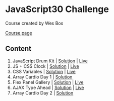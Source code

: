 # JavaScript30 Challenge

Course created by Wes Bos

[Course page](https://javascript30.com)

## Content

1. JavaScript Drum Kit | [Solution](https://github.com/annaindistress/javascript30challenge/tree/main/01-javascript-drum-kit) | [Live](https://abstracted-crowd.surge.sh)
2. JS + CSS Clock | [Solution](https://github.com/annaindistress/javascript30challenge/tree/main/02-js-and-css-clock) | [Live](https://pretty-middle.surge.sh)
3. CSS Variables | [Solution](https://github.com/annaindistress/javascript30challenge/tree/main/03-css-variables) | [Live](https://jazzy-crush.surge.sh)
4. Array Cardio Day 1 | [Solution](https://github.com/annaindistress/javascript30challenge/tree/main/04-array-cardio-day-1)
5. Flex Panel Gallery | [Solution](https://github.com/annaindistress/javascript30challenge/tree/main/05-flex-panel-gallery) | [Live](https://smooth-button.surge.sh)
6. AJAX Type Ahead | [Solution](https://github.com/annaindistress/javascript30challenge/tree/main/06-ajax-type-ahead) | [Live](https://standing-stretch.surge.sh)
7. Array Cardio Day 2 | [Solution](https://github.com/annaindistress/javascript30challenge/tree/main/07-array-cardio-day-2)
